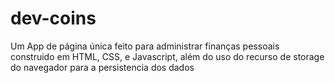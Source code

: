# dev-coins
Um App de página única feito para administrar finanças pessoais construido em HTML, CSS, e Javascript, além do uso do recurso de storage do navegador para a persistencia dos dados 
